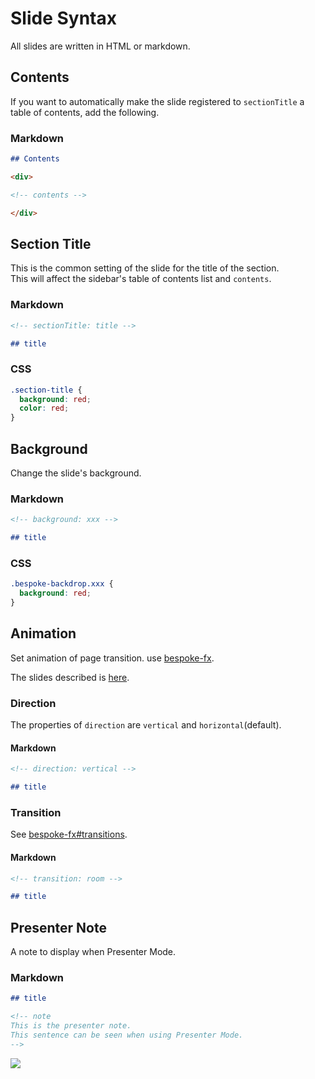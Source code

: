 # Slide Syntax

All slides are written in HTML or markdown.

## Contents

If you want to automatically make the slide registered to `sectionTitle` a table of contents, add the following.

### Markdown

```md
## Contents

<div>

<!-- contents -->

</div>
```

## Section Title

This is the common setting of the slide for the title of the section.  
This will affect the sidebar's table of contents list and `contents`.

### Markdown

```md
<!-- sectionTitle: title -->

## title
```

### CSS

```css
.section-title {
  background: red;
  color: red;
}
```

## Background

Change the slide's background.

### Markdown

```md
<!-- background: xxx -->

## title
```

### CSS

```css
.bespoke-backdrop.xxx {
  background: red;
}
```

## Animation

Set animation of page transition.
use [bespoke-fx](https://github.com/hiroppy/bespoke-fx).

The slides described is [here](https://hiroppy.github.io/fusuma-fx-sample/).

### Direction

The properties of `direction` are `vertical` and `horizontal`(default).

#### Markdown

```md
<!-- direction: vertical -->

## title
```

### Transition

See [bespoke-fx#transitions](https://github.com/ebow/bespoke-fx#transitions).

#### Markdown

```md
<!-- transition: room -->

## title
```

## Presenter Note

A note to display when Presenter Mode.

### Markdown

```md
## title

<!-- note
This is the presenter note.
This sentence can be seen when using Presenter Mode.
-->
```

![](../images/presenter-host.png)
